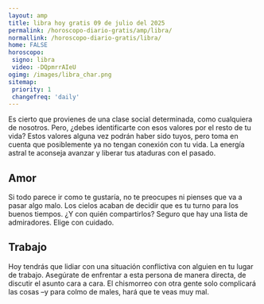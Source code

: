 ```yaml
---
layout: amp
title: libra hoy gratis 09 de julio del 2025 
permalink: /horoscopo-diario-gratis/amp/libra/
normallink: /horoscopo-diario-gratis/libra/
home: FALSE
horoscopo:
 signo: libra
 video: -DQpmrrAIeU
ogimg: /images/libra_char.png
sitemap:
 priority: 1
 changefreq: 'daily'
---
```



Es cierto que provienes de una clase social determinada, como cualquiera de nosotros. Pero, ¿debes identificarte con esos valores por el resto de tu vida? Estos valores alguna vez podrán haber sido tuyos, pero toma en cuenta que posiblemente ya no tengan conexión con tu vida. La energía astral te aconseja avanzar y liberar tus ataduras con el pasado.

## Amor

Si todo parece ir como te gustaría, no te preocupes ni pienses que va a pasar algo malo. Los cielos acaban de decidir que es tu turno para los buenos tiempos. ¿Y con quién compartirlos? Seguro que hay una lista de admiradores. Elige con cuidado.

## Trabajo

Hoy tendrás que lidiar con una situación conflictiva con alguien en tu lugar de trabajo. Asegúrate de enfrentar a esta persona de manera directa, de discutir el asunto cara a cara. El chismorreo con otra gente solo complicará las cosas –y para colmo de males, hará que te veas muy mal.